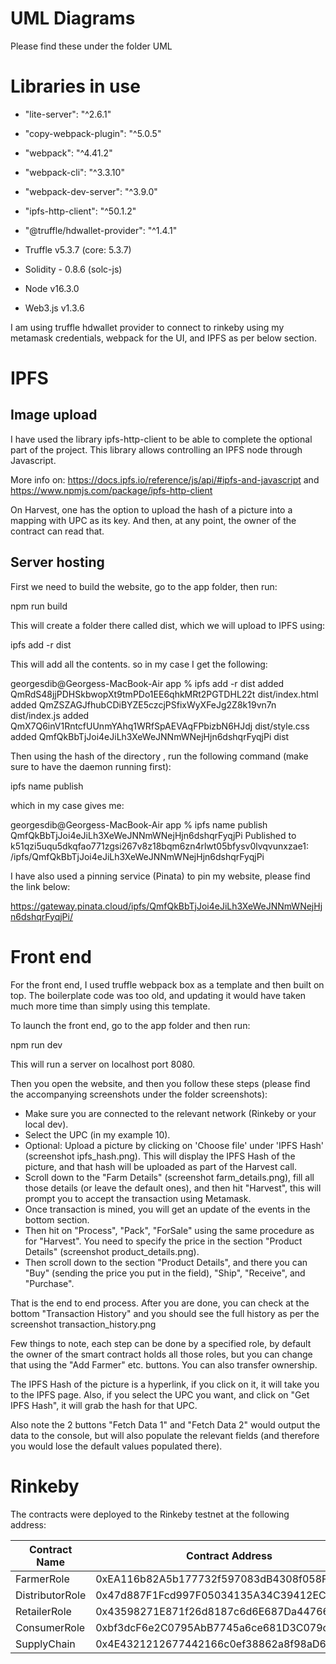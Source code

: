 # UML Diagrams
Please find these under the folder UML

# Libraries in use
* "lite-server": "^2.6.1"
* "copy-webpack-plugin": "^5.0.5"
* "webpack": "^4.41.2"
* "webpack-cli": "^3.3.10"
* "webpack-dev-server": "^3.9.0"
* "ipfs-http-client": "^50.1.2"
* "@truffle/hdwallet-provider": "^1.4.1"

* Truffle v5.3.7 (core: 5.3.7)
* Solidity - 0.8.6 (solc-js)
* Node v16.3.0
* Web3.js v1.3.6

I am using truffle hdwallet provider to connect to rinkeby using my metamask credentials, webpack for the UI, and IPFS as per below section.
# IPFS
## Image upload
I have used the library ipfs-http-client to be able to complete the optional part of the project. This library allows controlling an IPFS node through Javascript.

More info on: https://docs.ipfs.io/reference/js/api/#ipfs-and-javascript and https://www.npmjs.com/package/ipfs-http-client

On Harvest, one has the option to upload the hash of a picture into a mapping with UPC as its key. And then, at any point, the owner of the contract can read that.


## Server hosting
First we need to build the website, go to the app folder, then run:

npm run build

This will create a folder there called dist, which we will upload to IPFS using:

ipfs add -r dist

This will add all the contents. so in my case I get the following:

georgesdib@Georgess-MacBook-Air app % ipfs add -r dist
added QmRdS48jjPDHSkbwopXt9tmPDo1EE6qhkMRt2PGTDHL22t dist/index.html
added QmZSZAGJfhubCDiBYZE5czcjPSfixWyXFeJg2Z8k19vn7n dist/index.js
added QmX7Q6inV1RntcfUUnmYAhq1WRfSpAEVAqFPbizbN6HJdj dist/style.css
added QmfQkBbTjJoi4eJiLh3XeWeJNNmWNejHjn6dshqrFyqjPi dist

Then using the hash of the directory <hash>, run the following command (make sure to have the daemon running first):

ipfs name publish <hash>

which in my case gives me:

georgesdib@Georgess-MacBook-Air app % ipfs name publish QmfQkBbTjJoi4eJiLh3XeWeJNNmWNejHjn6dshqrFyqjPi
Published to k51qzi5uqu5dkqfao771zgsi267v8z18bqm6zn4rlwt05bfysv0lvqvunxzae1: /ipfs/QmfQkBbTjJoi4eJiLh3XeWeJNNmWNejHjn6dshqrFyqjPi

I have also used a pinning service (Pinata) to pin my website, please find the link below:

https://gateway.pinata.cloud/ipfs/QmfQkBbTjJoi4eJiLh3XeWeJNNmWNejHjn6dshqrFyqjPi/
# Front end
For the front end, I used truffle webpack box as a template and then built on top. The boilerplate code was too old, and updating it would have taken much more time than simply using this template.

To launch the front end, go to the app folder and then run:

npm run dev

This will run a server on localhost port 8080.

Then you open the website, and then you follow these steps (please find the accompanying screenshots under the folder screenshots):

* Make sure you are connected to the relevant network (Rinkeby or your local dev).
* Select the UPC (in my example 10).
* Optional: Upload a picture by clicking on 'Choose file' under 'IPFS Hash' (screenshot ipfs_hash.png). This will display the IPFS Hash of the picture, and that hash will be uploaded as part of the Harvest call.
* Scroll down to the "Farm Details" (screenshot farm_details.png), fill all those details (or leave the default ones), and then hit "Harvest", this will prompt you to accept the transaction using Metamask.
* Once transaction is mined, you will get an update of the events in the bottom section.
* Then hit on "Process", "Pack", "ForSale" using the same procedure as for "Harvest". You need to specify the price in the section "Product Details" (screenshot product_details.png).
* Then scroll down to the section "Product Details", and there you can "Buy" (sending the price you put in the field), "Ship", "Receive", and "Purchase".

That is the end to end process. After you are done, you can check at the bottom "Transaction History" and you should see the full history as per the screenshot transaction_history.png

Few things to note, each step can be done by a specified role, by default the owner of the smart contract holds all those roles, but you can change that using the "Add Farmer" etc. buttons. You can also transfer ownership.

The IPFS Hash of the picture is a hyperlink, if you click on it, it will take you to the IPFS page. Also, if you select the UPC you want, and click on "Get IPFS Hash", it will grab the hash for that UPC.

Also note the 2 buttons "Fetch Data 1" and "Fetch Data 2" would output the data to the console, but will also populate the relevant fields (and therefore you would lose the default values populated there).

# Rinkeby
The contracts were deployed to the Rinkeby testnet at the following address:

| Contract Name   | Contract Address                           |
| --------------- | ------------------------------------------ |
| FarmerRole      | 0xEA116b82A5b177732f597083dB4308f058F48e2E |
| DistributorRole | 0x47d887F1Fcd997F05034135A34C39412ECf4C378 |
| RetailerRole    | 0x43598271E871f26d8187c6d6E687Da4476685AD0 |
| ConsumerRole    | 0xbf3dcF6e2C0795AbB7745a6ce681D3C079cF2Eb9 |
| SupplyChain     | 0x4E4321212677442166c0ef38862a8f98aD6fF715 |